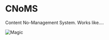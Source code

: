 CNoMS
=====

Content No-Management System. Works like....

![Magic](http://medias.omgif.net/wp-content/uploads/2012/04/Its-magic....gif)

